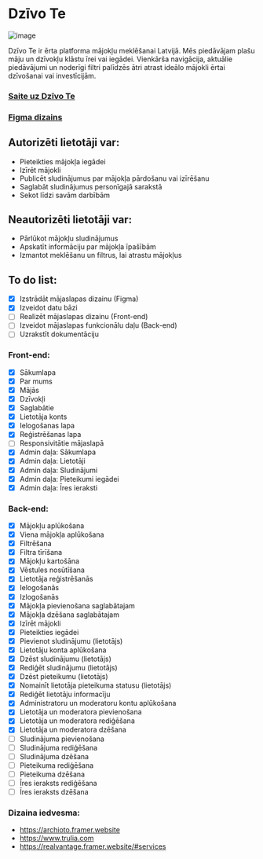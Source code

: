 # Dzīvo Te

![image](https://github.com/user-attachments/assets/5bc667e3-6210-4fdc-bf5a-55a75ef9b05a)

Dzīvo Te ir ērta platforma mājokļu meklēšanai Latvijā. Mēs piedāvājam plašu māju un dzīvokļu klāstu īrei vai iegādei. Vienkārša navigācija, aktuālie piedāvājumi un noderīgi filtri palīdzēs ātri atrast ideālo mājokli ērtai dzīvošanai vai investīcijām.

### [Saite uz Dzīvo Te](https://kristovskis.lv/3pt2/kraine/Dzivo-Te/)

### [Figma dizains](https://www.figma.com/design/g97rlAnhjLxV73usrF00lf/M%C4%81juVieta?node-id=0-1&t=PaySlNA2Bwvnrtxg-1)

## Autorizēti lietotāji var:

- Pieteikties mājokļa iegādei
- Izīrēt mājokli
- Publicēt sludinājumus par mājokļa pārdošanu vai izīrēšanu
- Saglabāt sludinājumus personīgajā sarakstā
- Sekot līdzi savām darbībām

## Neautorizēti lietotāji var:

- Pārlūkot mājokļu sludinājumus
- Apskatīt informāciju par mājokļa īpašībām
- Izmantot meklēšanu un filtrus, lai atrastu mājokļus

## To do list:

- [x] Izstrādāt mājaslapas dizainu (Figma)
- [x] Izveidot datu bāzi
- [ ] Realizēt mājaslapas dizainu (Front-end)
- [ ] Izveidot mājaslapas funkcionālu daļu (Back-end)
- [ ] Uzrakstīt dokumentāciju

### Front-end:

- [x] Sākumlapa
- [x] Par mums
- [x] Mājās
- [x] Dzīvokļi
- [x] Saglabātie
- [x] Lietotāja konts
- [x] Ielogošanas lapa
- [x] Reģistrēšanas lapa
- [ ] Responsivitātie mājaslapā
- [x] Admin daļa: Sākumlapa
- [x] Admin daļa: Lietotāji
- [x] Admin daļa: Sludinājumi
- [x] Admin daļa: Pieteikumi iegādei
- [x] Admin daļa: Īres ieraksti

### Back-end:

- [x] Mājokļu aplūkošana
- [x] Viena mājokļa aplūkošana
- [x] Filtrēšana
- [x] Filtra tīrīšana
- [x] Mājokļu kartošāna
- [x] Vēstules nosūtīšana
- [x] Lietotāja reģistrēšanās
- [x] Ielogošanās
- [x] Izlogošanās
- [x] Mājokļa pievienošana saglabātajam
- [x] Mājokļa dzēšana saglabātajam
- [x] Izīrēt mājokli
- [x] Pieteikties iegādei
- [x] Pievienot sludinājumu (lietotājs)
- [x] Lietotāju konta aplūkošana
- [x] Dzēst sludinājumu (lietotājs)
- [x] Rediģēt sludinājumu (lietotājs)
- [x] Dzēst pieteikumu (lietotājs)
- [x] Nomainīt lietotāja pieteikuma statusu (lietotājs)
- [x] Rediģēt lietotāju informacīju
- [x] Administratoru un moderatoru kontu aplūkošana
- [x] Lietotāja un moderatora pievienošana
- [x] Lietotāja un moderatora rediģēšana
- [x] Lietotāja un moderatora dzēšana
- [ ] Sludinājuma pievienošana
- [ ] Sludinājuma rediģēšana
- [ ] Sludinājuma dzēšana
- [ ] Pieteikuma rediģēšana
- [ ] Pieteikuma dzēšana
- [ ] Īres ieraksts rediģēšana
- [ ] Īres ieraksts dzēšana

### Dizaina iedvesma:

- https://archioto.framer.website
- https://www.trulia.com
- https://realvantage.framer.website/#services
